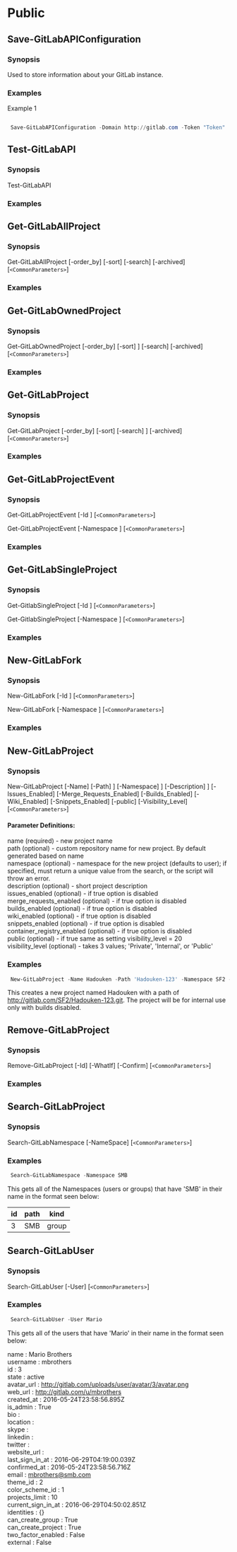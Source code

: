 ﻿
# Public 

## Save-GitLabAPIConfiguration 

### Synopsis 

 Used to store information about your GitLab instance.
 

### Examples 

Example 1 

``` powershell 

 Save-GitLabAPIConfiguration -Domain http://gitlab.com -Token "Token" 

 ``` 

## Test-GitLabAPI 

### Synopsis 

 
Test-GitLabAPI 

 

### Examples 

## Get-GitLabAllProject 

### Synopsis 

 
Get-GitLabAllProject [-order_by] <string> [-sort] <string> [-search] <string> [-archived] [`<CommonParameters>`]

 

### Examples 

## Get-GitLabOwnedProject 

### Synopsis 

 
Get-GitLabOwnedProject [-order_by] <string> [-sort] <string>] [-search] <string> [-archived] [`<CommonParameters>`]

 

### Examples 

## Get-GitLabProject 

### Synopsis 

 
Get-GitLabProject [-order_by] <string> [-sort] <string> [-search] <string>] [-archived] [`<CommonParameters>`]

 

### Examples 

## Get-GitLabProjectEvent 

### Synopsis 

 
Get-GitLabProjectEvent [-Id <string>] [`<CommonParameters>`]

Get-GitLabProjectEvent [-Namespace <string>] [`<CommonParameters>`]

 

### Examples 

## Get-GitLabSingleProject 

### Synopsis 

 
Get-GitlabSingleProject [-Id <string>] [`<CommonParameters>`]

Get-GitlabSingleProject [-Namespace <string>] [`<CommonParameters>`]

 

### Examples 

## New-GitLabFork 

### Synopsis 

 
New-GitLabFork [-Id <string>] [`<CommonParameters>`]

New-GitLabFork [-Namespace <string>] [`<CommonParameters>`]

 

### Examples 

## New-GitLabProject 

### Synopsis 
 
New-GitLabProject [-Name] <string> [-Path] <string>] [-Namespace] <string>] [-Description] <string>] [-Issues_Enabled] [-Merge_Requests_Enabled] [-Builds_Enabled] [-Wiki_Enabled] [-Snippets_Enabled] [-public] [-Visibility_Level][`<CommonParameters>`]

#### Parameter Definitions:  
name (required) - new project name  
path (optional) - custom repository name for new project. By default generated based on name  
namespace (optional) - namespace for the new project (defaults to user); if specified, must return a unique value from the search, or the script will throw an error.  
description (optional) - short project description  
issues_enabled (optional) - if true option is disabled  
merge_requests_enabled (optional) - if true option is disabled  
builds_enabled (optional) - if true option is disabled  
wiki_enabled (optional) - if true option is disabled  
snippets_enabled (optional) - if true option is disabled  
container_registry_enabled (optional) - if true option is disabled  
public (optional) - if true same as setting visibility_level = 20  
visibility_level (optional) - takes 3 values; 'Private', 'Internal', or 'Public'  
 
### Examples 
``` powershell
 New-GitLabProject -Name Hadouken -Path 'Hadouken-123' -Namespace SF2 -Description 'Repo for specials' -Builds_Enabled -Visibility_Level 'Internal'
``` 
This creates a new project named Hadouken with a path of http://gitlab.com/SF2/Hadouken-123.git. The project will be for internal use only with builds disabled.


## Remove-GitLabProject 

### Synopsis 

 Remove-GitLabProject [-Id] <string> [-WhatIf] [-Confirm] [`<CommonParameters>`]

### Examples 



## Search-GitLabProject 

### Synopsis 
 
Search-GitLabNamespace [-NameSpace] <string> [`<CommonParameters>`]

### Examples 
``` powershell
 Search-GitLabNamespace -Namespace SMB
``` 
This gets all of the Namespaces (users or groups) that have 'SMB' in their name in the format seen below:

id  | path | kind  
--- | ---- | ----  
3   | SMB  | group  


## Search-GitLabUser

### Synopsis

Search-GitLabUser [-User] <string> [`<CommonParameters>`]

### Examples
``` powershell
 Search-GitLabUser -User Mario
``` 
This gets all of the users that have 'Mario' in their name in the format seen below:  

name               : Mario Brothers  
username           : mbrothers  
id                 : 3  
state              : active  
avatar_url         : http://gitlab.com/uploads/user/avatar/3/avatar.png  
web_url            : http://gitlab.com/u/mbrothers  
created_at         : 2016-05-24T23:58:56.895Z  
is_admin           : True  
bio                :  
location           :  
skype              :  
linkedin           :  
twitter            :  
website_url        :  
last_sign_in_at    : 2016-06-29T04:19:00.039Z  
confirmed_at       : 2016-05-24T23:58:56.716Z  
email              : mbrothers@smb.com  
theme_id           : 2  
color_scheme_id    : 1  
projects_limit     : 10  
current_sign_in_at : 2016-06-29T04:50:02.851Z  
identities         : {}  
can_create_group   : True  
can_create_project : True  
two_factor_enabled : False  
external           : False  